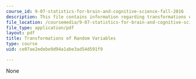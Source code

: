 ```yaml
---
course_id: 9-07-statistics-for-brain-and-cognitive-science-fall-2016
description: This file contains information regarding transformations of random variables.
file_location: /coursemedia/9-07-statistics-for-brain-and-cognitive-science-fall-2016/ce07ae2edebe9d94a1abe3ad54d591f9_MIT9_07F16_lec4.pdf
file_type: application/pdf
layout: pdf
title: Transformations of Random Variables
type: course
uid: ce07ae2edebe9d94a1abe3ad54d591f9

---
```

None